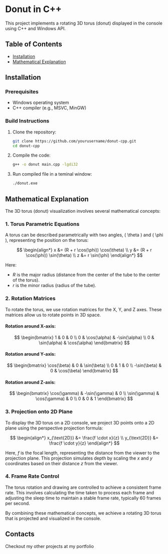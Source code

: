 # Donut in C++

This project implements a rotating 3D torus (donut) displayed in the console using C++ and Windows API.

## Table of Contents
- [Installation](#installation)
- [Mathematical Explanation](#mathematical-explanation)

## Installation

### Prerequisites

- Windows operating system
- C++ compiler (e.g., MSVC, MinGW)

### Build Instructions

1. Clone the repository:
    ```bash
    git clone https://github.com/yourusername/donut-cpp.git
    cd donut-cpp
    ```

2. Compile the code:
    ```bash
    g++ -o donut main.cpp -lgdi32
    ```
3. Run compiled file in a teminal window:
    ```bash
    ./donut.exe
    ```

## Mathematical Explanation

The 3D torus (donut) visualization involves several mathematical concepts:

### 1. Torus Parametric Equations

A torus can be described parametrically with two angles, \( \theta \) and \( \phi \), representing the position on the torus:

$$ 
\begin{align*}
x &= (R + r \cos(\phi)) \cos(\theta) \\
y &= (R + r \cos(\phi)) \sin(\theta) \\
z &= r \sin(\phi)
\end{align*}
$$

Here:
-  $R$ is the major radius (distance from the center of the tube to the center of the torus).
-  $r$ is the minor radius (radius of the tube).

### 2. Rotation Matrices

To rotate the torus, we use rotation matrices for the X, Y, and Z axes. These matrices allow us to rotate points in 3D space.

#### Rotation around X-axis:
$$
\begin{bmatrix}
1 & 0 & 0 \\
0 & \cos(\alpha) & -\sin(\alpha) \\
0 & \sin(\alpha) & \cos(\alpha) 
\end{bmatrix}
$$

#### Rotation around Y-axis:
$$
\begin{bmatrix}
\cos(\beta) & 0 & \sin(\beta) \\
0 & 1 & 0 \\
-\sin(\beta) & 0 & \cos(\beta)
\end{bmatrix}
$$

#### Rotation around Z-axis:
$$
\begin{bmatrix}
\cos(\gamma) & -\sin(\gamma) & 0 \\
\sin(\gamma) & \cos(\gamma) & 0 \\
0 & 0 & 1 
\end{bmatrix}
$$

### 3. Projection onto 2D Plane

To display the 3D torus on a 2D console, we project 3D points onto a 2D plane using the perspective projection formula:

$$
\begin{align*}
x_{\text{2D}} &= \frac{f \cdot x}{z} \\
y_{\text{2D}} &= \frac{f \cdot y}{z}
\end{align*}
$$

Here, $f$ is the focal length, representing the distance from the viewer to the projection plane. This projection simulates depth by scaling the $x$ and $y$ coordinates based on their distance $z$ from the viewer.

### 4. Frame Rate Control
The torus rotation and drawing are controlled to achieve a consistent frame rate. This involves calculating the time taken to process each frame and adjusting the sleep time to maintain a stable frame rate, typically 60 frames per second.

By combining these mathematical concepts, we achieve a rotating 3D torus that is projected and visualized in the console.

## Contacts
Checkout my other projects at my portfolio

